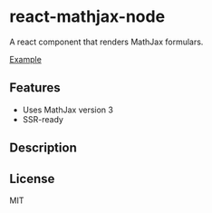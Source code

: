 # react-mathjax-node

A react component that renders MathJax formulars.

[Example](example)

## Features

- Uses MathJax version 3
- SSR-ready

## Description

## License

MIT
